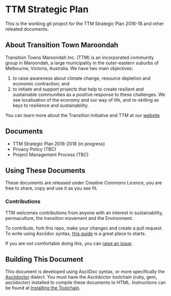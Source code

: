 # TTM Strategic Plan

This is the working git project for the TTM Strategic Plan 2016-18 and other releated documents.

## About Transition Town Maroondah ##


Transition Towns Maroondah Inc. (TTM) is an incorporated community group in Maroondah, a large municipality in the outer-eastern suburbs of Melbourne, Victoria, Australia. We have two main objectives:

1. to raise awareness about climate change, resource depletion and economic contraction; and
1. to initiate and support projects that help to create resilient and sustainable communities as a positive response to these challenges. We see localisation of the economy and our way of life, and re-skilling as keys to resilience and sustainability.


You can learn more about the Transition Initiative and TTM at our [website](http://ttm.org.au)

## Documents

* TTM Strategic Plan 2016-2018 (in progress)
* Privacy Policy (TBC)
* Project Management Process (TBC)


## Using These Documents ##

These documents are released under Creative Commons Licence, you are free to share, copy and use it as you see fit.

### Contributions ###

TTM welcomes contributions from anyone with an interest in sustainability, permaculture, the transition movement and the Environment.

To contribute, fork this repo, make your changes and create a pull request. To write using Asciidoc syntax, [this guide](http://asciidoctor.org/docs/asciidoc-writers-guide/) is a great place to starts.

If you are not comfortable doing this, you can [raise an issue](https://github.com/foss-scribe/ttm-strategic-plan/issues).

## Building This Document ##

This document is developed using AsciiDoc syntax, or more specifically the [Asciidoctor](http://asciidoctor.org) dialect. You must have the Asciidoctor toolchain (ruby, gem, asciidoctor) installed to compile these documents to HTML. Instructions can be found at [Installing the Toolchain](http://asciidoctor.org/docs/install-toolchain/).
